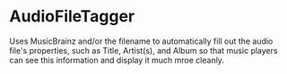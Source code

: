 # AudioFileTagger

Uses MusicBrainz and/or the filename to automatically fill out the audio file's properties, such as Title, Artist(s), and Album so that music players can see this information and display it much mroe cleanly.

